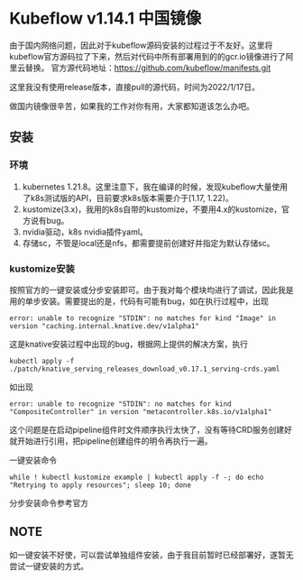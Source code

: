 # Kubeflow v1.14.1 中国镜像

由于国内网络问题，因此对于kubeflow源码安装的过程过于不友好。这里将kubeflow官方源码拉了下来，然后对代码中所有部署用到的的gcr.io镜像进行了阿里云替换。
官方源代码地址：https://github.com/kubeflow/manifests.git

这里我没有使用release版本，直接pull的源代码，时间为2022/1/17日。

做国内镜像很辛苦，如果我的工作对你有用，大家都知道该怎么办吧。

## 安装

### 环境
1. kubernetes 1.21.8。这里注意下，我在编译的时候，发现kubeflow大量使用了k8s测试版的API，目前要求k8s版本需要介于[1.17, 1.22)。
2. kustomize(3.x)，我用的k8s自带的kustomize，不要用4.x的kustomize，官方说有bug。
3. nvidia驱动，k8s nvidia插件yaml。
4. 存储sc，不管是local还是nfs，都需要提前创建好并指定为默认存储sc。

### kustomize安装
按照官方的一键安装或分步安装即可。由于我对每个模块均进行了调试，因此我是用的单步安装。需要提出的是，代码有可能有bug，如在执行过程中，出现
```
error: unable to recognize "STDIN": no matches for kind "Image" in version "caching.internal.knative.dev/v1alpha1"
```
这是knative安装过程中出现的bug，根据网上提供的解决方案，执行
```
kubectl apply -f ./patch/knative_serving_releases_download_v0.17.1_serving-crds.yaml
```

如出现
```
error: unable to recognize "STDIN": no matches for kind "CompositeController" in version "metacontroller.k8s.io/v1alpha1"
```
这个问题是在启动pipeline组件时文件顺序执行太快了，没有等待CRD服务创建好就开始进行引用，把pipeline创建组件的明令再执行一遍。

一键安装命令
```
while ! kubectl kustomize example | kubectl apply -f -; do echo "Retrying to apply resources"; sleep 10; done
```
分步安装命令参考官方

## NOTE
如一键安装不好使，可以尝试单独组件安装，由于我目前暂时已经部署好，遂暂无尝试一键安装的方式。
